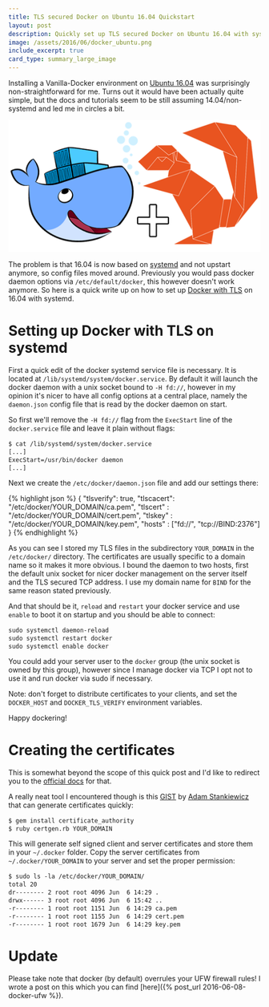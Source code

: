 ```yaml
---
title: TLS secured Docker on Ubuntu 16.04 Quickstart
layout: post
description: Quickly set up TLS secured Docker on Ubuntu 16.04 with systemd
image: /assets/2016/06/docker_ubuntu.png
include_excerpt: true
card_type: summary_large_image
---
```


Installing a Vanilla-Docker environment on [Ubuntu
16.04](http://releases.ubuntu.com/16.04/) was surprisingly non-straightforward
for me. Turns out it would have been actually quite simple, but the docs and
tutorials seem to be still assuming 14.04/non-systemd and led me in circles a
bit.

[<img src="/assets/2016/06/docker_ubuntu.png"/>](/assets/2016/06/docker_ubuntu.png)

The problem is that 16.04 is now based on
[systemd](https://wiki.ubuntu.com/SystemdForUpstartUsers) and not upstart
anymore, so config files moved around.  Previously you would pass docker daemon
options via `/etc/default/docker`, this however doesn't work
anymore.  So here is a quick write up on how to set up [Docker with
TLS](https://docs.docker.com/engine/security/https/) on 16.04 with systemd.

Setting up Docker with TLS on systemd
=====================================

First a quick edit of the docker systemd service file is necessary. It is
located at `/lib/systemd/system/docker.service`.  By default it
will launch the docker daemon with a unix socket bound to `-H fd://`,
however in my opinion it's nicer to have all config options at a central place,
namely the `daemon.json` config file that is read by the docker daemon
on start.

So first we'll remove the `-H fd://` flag from the
`ExecStart` line of the `docker.service` file and leave
it plain without flags:

```
$ cat /lib/systemd/system/docker.service
[...]
ExecStart=/usr/bin/docker daemon
[...]
```

Next we create the `/etc/docker/daemon.json` file and add our settings
there:

{% highlight json %}
{
  "tlsverify": true,
  "tlscacert": "/etc/docker/YOUR_DOMAIN/ca.pem",
  "tlscert"  : "/etc/docker/YOUR_DOMAIN/cert.pem",
  "tlskey"   : "/etc/docker/YOUR_DOMAIN/key.pem",
  "hosts"    : ["fd://", "tcp://BIND:2376"]
}
{% endhighlight %}

As you can see I stored my TLS files in the subdirectory `YOUR_DOMAIN` in
the `/etc/docker/` directory. The certificates are usually specific
to a domain name so it makes it more obvious.  I bound the daemon to two hosts,
first the default unix socket for nicer docker management on the server itself
and the TLS secured TCP address. I use my domain name for `BIND` for
the same reason stated previously.

And that should be it, `reload` and `restart` your docker service and use `enable` to
boot it on startup and you should be able to connect:

```
sudo systemctl daemon-reload
sudo systemctl restart docker
sudo systemctl enable docker
```

You could add your server user to the `docker` group (the unix socket is owned
by this group), however since I manage docker via TCP I opt not to use it and
run docker via sudo if necessary.

Note: don't forget to distribute certificates to your clients, and  set the
`DOCKER_HOST` and `DOCKER_TLS_VERIFY` environment
variables.

Happy dockering!

Creating the certificates
=========================

This is somewhat beyond the scope of this quick post and I'd like to redirect
you to the [official docs](https://docs.docker.com/engine/security/https/) for
that.

A really neat tool I encountered though is this
[GIST](https://gist.github.com/sheerun/ccdeff92ea1668f3c75f) by [Adam
Stankiewicz](https://github.com/sheerun) that can generate certificates quickly:

```
$ gem install certificate_authority
$ ruby certgen.rb YOUR_DOMAIN
```

This will generate self signed client and server certificates and store them in
your `~/.docker` folder. Copy the server certificates from
`~/.docker/YOUR_DOMAIN` to your server and set the proper
permission:

```
$ sudo ls -la /etc/docker/YOUR_DOMAIN/
total 20
dr-------- 2 root root 4096 Jun  6 14:29 .
drwx------ 3 root root 4096 Jun  6 15:42 ..
-r-------- 1 root root 1151 Jun  6 14:29 ca.pem
-r-------- 1 root root 1155 Jun  6 14:29 cert.pem
-r-------- 1 root root 1679 Jun  6 14:29 key.pem
```

Update
======

Please take note that docker (by default) overrules your UFW firewall rules!
I wrote a post on this which you can find [here]({% post_url 2016-06-08-docker-ufw %}).
